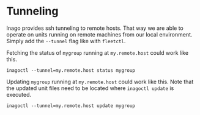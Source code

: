 # Tunneling

Inago provides ssh tunneling to remote hosts. That way we are able to operate
on units running on remote machines from our local environment. Simply add the
`--tunnel` flag like with `fleetctl`.

Fetching the status of `mygroup` running at `my.remote.host` could work like
this.
```
inagoctl --tunnel=my.remote.host status mygroup
```

Updating `mygroup` running at `my.remote.host` could work like this. Note that
the updated unit files need to be located where `inagoctl update` is executed.
```
inagoctl --tunnel=my.remote.host update mygroup
```
